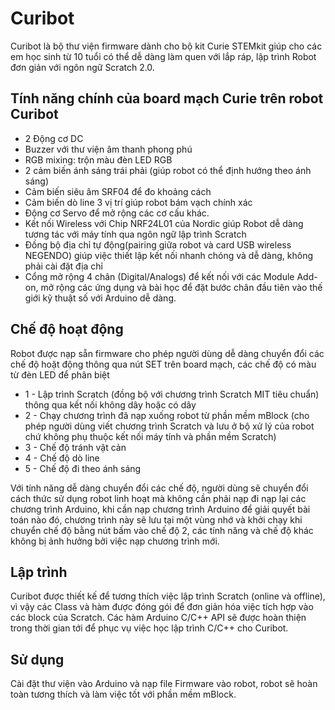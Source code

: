 # Curibot

Curibot là bộ thư viện firmware dành cho bộ kit Curie STEMkit giúp cho các em học sinh từ 10 tuổi có thể dễ dàng làm quen với lắp ráp, lập trình Robot đơn giản với ngôn ngữ Scratch 2.0. 


## Tính năng chính của board mạch Curie trên robot Curibot
- 2 Động cơ DC
- Buzzer với thư viện âm thanh phong phú 
- RGB mixing: trộn màu đèn LED RGB 
- 2 cảm biến ánh sáng trái phải (giúp robot có thể định hướng theo ánh sáng) 
- Cảm biến siêu âm SRF04 để đo khoảng cách
- Cảm biến dò line 3 vị trí giúp robot bám vạch chính xác
- Động cơ Servo để mở rộng các cơ cấu khác. 
- Kết nối Wireless với Chip NRF24L01 của Nordic giúp Robot dễ dàng tương tác với máy tính qua ngôn ngữ lập trình Scratch
- Đồng bộ địa chỉ tự động(pairing giữa robot và card USB wireless NEGENDO) giúp việc thiết lập kết nối nhanh chóng và dễ dàng, không phải cài đặt địa chỉ
- Cổng mở rộng 4 chân (Digital/Analogs) để kết nối với các Module Add-on, mở rộng các ứng dụng và bài học để đặt bước chân đầu tiên vào thế giới kỹ thuật số với Arduino dễ dàng. 

## Chế độ hoạt động
Robot được nạp sẵn firmware cho phép người dùng dễ dàng chuyển đổi các chế độ hoặt động thông qua nút SET trên board mạch, các chế độ có màu từ đèn LED để phân biệt

- 1 - Lập trình Scratch (đồng bộ với chương trình Scratch MIT tiêu chuẩn) thông qua kết nối không dây hoặc có dây
- 2 - Chạy chương trình đã nạp xuống robot từ phần mềm mBlock (cho phép người dùng viết chương trình Scratch và lưu ở bộ xử lý của robot chứ không phụ thuộc kết nối máy tính và phần mềm Scratch)
- 3 - Chế độ tránh vật cản
- 4 - Chế độ dò line
- 5 - Chế độ đi theo ánh sáng 

Với tính năng dễ dàng chuyển đổi các chế độ, người dùng sẽ chuyển đổi cách thức sử dụng robot linh hoạt mà không cần phải nạp đi nạp lại các chương trình Arduino, khi cần nạp chương trình Arduino để giải quyết bài toán nào đó, chương trình này sẽ lưu tại một vùng nhớ và khởi chạy khi chuyển chế độ bằng nút bấm vào chế độ 2, các tính năng và chế độ khác không bị ảnh hưởng bởi việc nạp chương trình mới. 

## Lập trình
  Curibot được thiết kế để tương thích việc lập trình Scratch (online và offline), vì vậy các Class và hàm được đóng gói để đơn giản hóa việc tích hợp vào các block của Scratch. 
  Các hàm Arduino C/C++ API sẽ được hoàn thiện trong thời gian tới để phục vụ việc học lập trình C/C++ cho Curibot. 

## Sử dụng 

  Cài đặt thư viện vào Arduino và nạp file Firmware vào robot, robot sẽ hoàn toàn tương thích và làm việc tốt với phần mềm mBlock.
